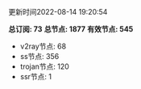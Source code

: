 更新时间2022-08-14 19:20:54

**总订阅: 73**
**总节点: 1877**
**有效节点: 545**
- v2ray节点: 68
- ss节点: 356
- trojan节点: 120
- ssr节点: 1
